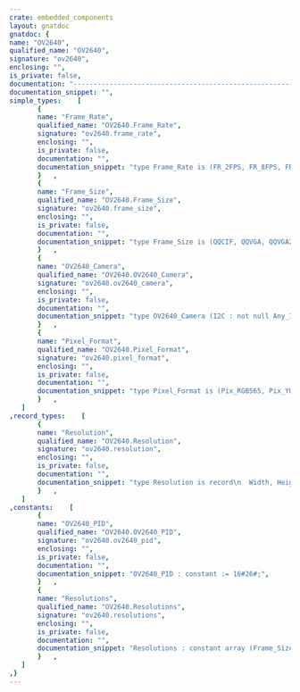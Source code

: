 ```yaml
---
crate: embedded_components
layout: gnatdoc
gnatdoc: {
name: "OV2640",
qualified_name: "OV2640",
signature: "ov2640",
enclosing: "",
is_private: false,
documentation: "----------------------------------------------------------------------------\n                                                                          --\n                     Copyright (C) 2015-2016, AdaCore                     --\n                                                                          --\n  Redistribution and use in source and binary forms, with or without      --\n  modification, are permitted provided that the following conditions are  --\n  met:                                                                    --\n     1. Redistributions of source code must retain the above copyright    --\n        notice, this list of conditions and the following disclaimer.     --\n     2. Redistributions in binary form must reproduce the above copyright --\n        notice, this list of conditions and the following disclaimer in   --\n        the documentation and/or other materials provided with the        --\n        distribution.                                                     --\n     3. Neither the name of the copyright holder nor the names of its     --\n        contributors may be used to endorse or promote products derived   --\n        from this software without specific prior written permission.     --\n                                                                          --\n   THIS SOFTWARE IS PROVIDED BY THE COPYRIGHT HOLDERS AND CONTRIBUTORS    --\n   \"AS IS\" AND ANY EXPRESS OR IMPLIED WARRANTIES, INCLUDING, BUT NOT      --\n   LIMITED TO, THE IMPLIED WARRANTIES OF MERCHANTABILITY AND FITNESS FOR  --\n   A PARTICULAR PURPOSE ARE DISCLAIMED. IN NO EVENT SHALL THE COPYRIGHT   --\n   HOLDER OR CONTRIBUTORS BE LIABLE FOR ANY DIRECT, INDIRECT, INCIDENTAL, --\n   SPECIAL, EXEMPLARY, OR CONSEQUENTIAL DAMAGES (INCLUDING, BUT NOT       --\n   LIMITED TO, PROCUREMENT OF SUBSTITUTE GOODS OR SERVICES; LOSS OF USE,  --\n   DATA, OR PROFITS; OR BUSINESS INTERRUPTION) HOWEVER CAUSED AND ON ANY  --\n   THEORY OF LIABILITY, WHETHER IN CONTRACT, STRICT LIABILITY, OR TORT    --\n   (INCLUDING NEGLIGENCE OR OTHERWISE) ARISING IN ANY WAY OUT OF THE USE  --\n   OF THIS SOFTWARE, EVEN IF ADVISED OF THE POSSIBILITY OF SUCH DAMAGE.   --\n                                                                          --\n----------------------------------------------------------------------------",
documentation_snippet: "",
simple_types:    [
       {
       name: "Frame_Rate",
       qualified_name: "OV2640.Frame_Rate",
       signature: "ov2640.frame_rate",
       enclosing: "",
       is_private: false,
       documentation: "",
       documentation_snippet: "type Frame_Rate is (FR_2FPS, FR_8FPS, FR_15FPS, FR_30FPS, FR_60FPS);",
       }   ,
       {
       name: "Frame_Size",
       qualified_name: "OV2640.Frame_Size",
       signature: "ov2640.frame_size",
       enclosing: "",
       is_private: false,
       documentation: "",
       documentation_snippet: "type Frame_Size is (QQCIF, QQVGA, QQVGA2, QCIF, HQVGA, QVGA, CIF, VGA,\n                    SVGA, SXGA, UXGA);",
       }   ,
       {
       name: "OV2640_Camera",
       qualified_name: "OV2640.OV2640_Camera",
       signature: "ov2640.ov2640_camera",
       enclosing: "",
       is_private: false,
       documentation: "",
       documentation_snippet: "type OV2640_Camera (I2C : not null Any_I2C_Port) is private;",
       }   ,
       {
       name: "Pixel_Format",
       qualified_name: "OV2640.Pixel_Format",
       signature: "ov2640.pixel_format",
       enclosing: "",
       is_private: false,
       documentation: "",
       documentation_snippet: "type Pixel_Format is (Pix_RGB565, Pix_YUV422, Pix_JPEG);",
       }   ,
   ]
,record_types:    [
       {
       name: "Resolution",
       qualified_name: "OV2640.Resolution",
       signature: "ov2640.resolution",
       enclosing: "",
       is_private: false,
       documentation: "",
       documentation_snippet: "type Resolution is record\n  Width, Height : UInt16;\nend record;",
       }   ,
   ]
,constants:    [
       {
       name: "OV2640_PID",
       qualified_name: "OV2640.OV2640_PID",
       signature: "ov2640.ov2640_pid",
       enclosing: "",
       is_private: false,
       documentation: "",
       documentation_snippet: "OV2640_PID : constant := 16#26#;",
       }   ,
       {
       name: "Resolutions",
       qualified_name: "OV2640.Resolutions",
       signature: "ov2640.resolutions",
       enclosing: "",
       is_private: false,
       documentation: "",
       documentation_snippet: "Resolutions : constant array (Frame_Size) of Resolution :=\n  ((88,    72),\n   (160,   120),\n   (128,   160),\n   (176,   144),\n   (240,   160),\n   (320,   240),\n   (352,   288),\n   (640,   480),\n   (800,   600),\n   (1280,  1024),\n   (1600,  1200)\n  );",
       }   ,
   ]
,}
---
```

